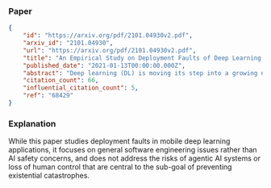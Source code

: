 ### Paper

```json
{
	"id": "https://arxiv.org/pdf/2101.04930v2.pdf",
	"arxiv_id": "2101.04930",
	"url": "https://arxiv.org/pdf/2101.04930v2.pdf",
	"title": "An Empirical Study on Deployment Faults of Deep Learning Based Mobile Applications",
	"published_date": "2021-01-13T00:00:00.000Z",
	"abstract": "Deep learning (DL) is moving its step into a growing number of mobile software applications. These software applications, named as DL based mobile applications (abbreviated as mobile DL apps) integrate DL models trained using large-scale data with DL programs. A DL program encodes the structure of a desirable DL model and the process by which the model is trained using training data. Due to the increasing dependency of current mobile apps on DL, software engineering (SE) for mobile DL apps has become important. However, existing efforts in SE research community mainly focus on the development of DL models and extensively analyze faults in DL programs. In contrast, faults related to the deployment of DL models on mobile devices (named as deployment faults of mobile DL apps) have not been well studied. Since mobile DL apps have been used by billions of end users daily for various purposes including for safety-critical scenarios, characterizing their deployment faults is of enormous importance. To fill in the knowledge gap, this paper presents the first comprehensive study to date on the deployment faults of mobile DL apps. We identify 304 real deployment faults from Stack Overflow and GitHub, two commonly used data sources for studying software faults. Based on the identified faults, we construct a fine-granularity taxonomy consisting of 23 categories regarding to fault symptoms and distill common fix strategies for different fault symptoms. Furthermore, we suggest actionable implications and research avenues that can potentially facilitate the deployment of DL models on mobile devices.",
	"citation_count": 66,
	"influential_citation_count": 5,
	"ref": "68429"
}
```

### Explanation

While this paper studies deployment faults in mobile deep learning applications, it focuses on general software engineering issues rather than AI safety concerns, and does not address the risks of agentic AI systems or loss of human control that are central to the sub-goal of preventing existential catastrophes.
